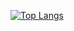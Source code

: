 [![Top Langs](https://github-readme-stats.vercel.app/api/top-langs/?username=justinas2314&langs_count=10&layout=compact&theme=dark)](https://github.com/anuraghazra/github-readme-stats)

